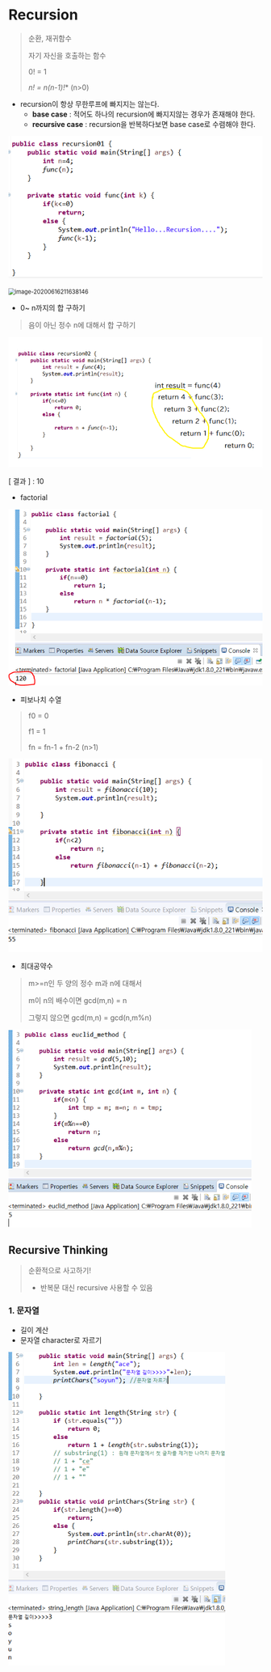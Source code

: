 # Recursion

> 순환, 재귀함수
>
> 자기 자신을 호출하는 함수
>
> 0! = 1
>
> **n! = n*(n-1)!**     (n>0)

* recursion이 항상 무한루프에 빠지지는 않는다.
  * **base case** : 적어도 하나의 recursion에 빠지지않는 경우가 존재해야 한다.
  * **recursive case** :  recursion을 반복하다보면 base case로 수렴해야 한다.

![image-20200616212354563](images/image-20200616212354563.png)

<img src="C:\Users\sec\AppData\Roaming\Typora\typora-user-images\image-20200616211638146.png" alt="image-20200616211638146" style="zoom:80%;" />

* 0~ n까지의 합 구하기

>  음이 아닌 정수 n에 대해서 합 구하기 

![image-20200616212811826](images/image-20200616212811826.png)

[ 결과 ] : 10

* factorial

![image-20200616213418599](images/image-20200616213418599.png)

* 피보나치 수열

> f0 = 0
>
> f1 = 1
>
> fn = fn-1 + fn-2   (n>1)

![image-20200616213943821](images/image-20200616213943821.png)

* 최대공약수

> m>=n인 두 양의 정수 m과 n에 대해서
>
> m이 n의 배수이면 gcd(m,n) = n
>
> 그렇지 않으면 gcd(m,n) = gcd(n,m%n)

<img src="images/image-20200616214235978.png" alt="image-20200616214235978" style="zoom:80%;" />

## Recursive Thinking

> 순환적으로 사고하기! 
>
> * 반복문 대신 recursive 사용할 수 있음

### 1. 문자열

* 길이 계산
* 문자열 character로 자르기

<img src="images/image-20200616215529780.png" alt="image-20200616215529780" style="zoom:80%;" />



